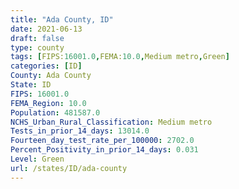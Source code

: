 ```yaml
---
title: "Ada County, ID"
date: 2021-06-13
draft: false
type: county
tags: [FIPS:16001.0,FEMA:10.0,Medium metro,Green]
categories: [ID]
County: Ada County
State: ID
FIPS: 16001.0
FEMA_Region: 10.0
Population: 481587.0
NCHS_Urban_Rural_Classification: Medium metro
Tests_in_prior_14_days: 13014.0
Fourteen_day_test_rate_per_100000: 2702.0
Percent_Positivity_in_prior_14_days: 0.031
Level: Green
url: /states/ID/ada-county
---
```




